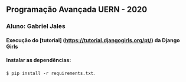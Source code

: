 ## Programação Avançada UERN - 2020
### Aluno: Gabriel Jales

#### Execução do [tutorial] (https://tutorial.djangogirls.org/pt/) da Django Girls

#### Instalar as dependências:
`$ pip install -r requirements.txt`.

